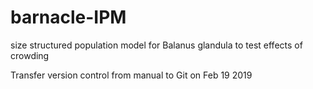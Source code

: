 # barnacle-IPM
size structured population model for Balanus glandula to test effects of crowding

Transfer version control from manual to Git on Feb 19 2019